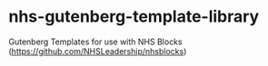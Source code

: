 # nhs-gutenberg-template-library
 
Gutenberg Templates for use with NHS Blocks (https://github.com/NHSLeadership/nhsblocks)